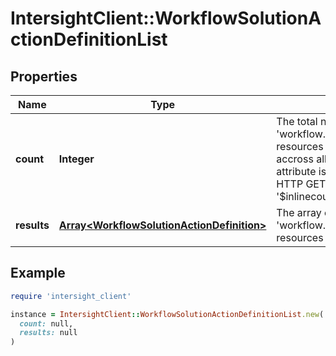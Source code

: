 # IntersightClient::WorkflowSolutionActionDefinitionList

## Properties

| Name | Type | Description | Notes |
| ---- | ---- | ----------- | ----- |
| **count** | **Integer** | The total number of &#39;workflow.SolutionActionDefinition&#39; resources matching the request, accross all pages. The &#39;Count&#39; attribute is included when the HTTP GET request includes the &#39;$inlinecount&#39; parameter. | [optional] |
| **results** | [**Array&lt;WorkflowSolutionActionDefinition&gt;**](WorkflowSolutionActionDefinition.md) | The array of &#39;workflow.SolutionActionDefinition&#39; resources matching the request. | [optional] |

## Example

```ruby
require 'intersight_client'

instance = IntersightClient::WorkflowSolutionActionDefinitionList.new(
  count: null,
  results: null
)
```

